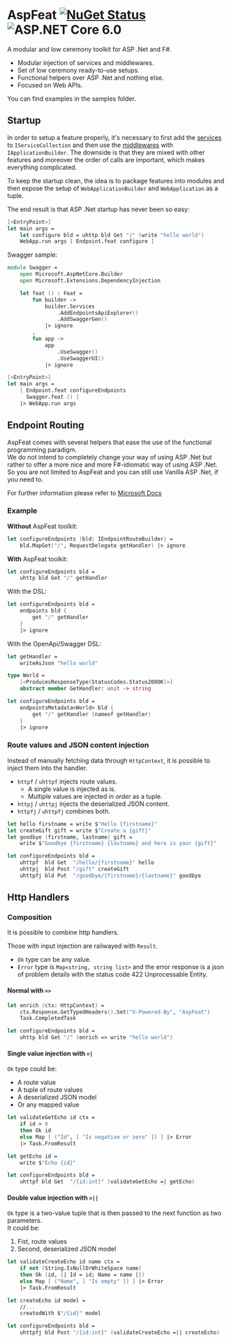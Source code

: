 # AspFeat [![NuGet Status](http://img.shields.io/nuget/v/AspFeat.svg)](https://www.nuget.org/packages/AspFeat) ![ASP.NET Core 6.0](https://img.shields.io/badge/ASP.NET%20Core-6.0-blue)

A modular and low ceremony toolkit for ASP .Net and F#.

- Modular injection of services and middlewares.
- Set of low ceremony ready-to-use setups.
- Functional helpers over ASP .Net and nothing else.
- Focused on Web APIs.

You can find examples in the samples folder.

## Startup

In order to setup a feature properly, it's necessary to first add the [services](https://docs.microsoft.com/aspnet/core/fundamentals/dependency-injection) to `IServiceCollection` and then use the [middlewares](https://docs.microsoft.com/aspnet/core/fundamentals/middleware/) with `IApplicationBuilder`. The downside is that they are mixed with other features and moreover the order of calls are important, which makes everything complicated.

To keep the startup clean, the idea is to package features into modules and then expose the setup of `WebApplicationBuilder` and `WebApplication` as a tuple.

The end result is that ASP .Net startup has never been so easy:

```fsharp
[<EntryPoint>]
let main args =
    let configure bld = uhttp bld Get "/" (write "hello world")
    WebApp.run args [ Endpoint.feat configure ]
```

Swagger sample:

```fsharp
module Swagger =
    open Microsoft.AspNetCore.Builder
    open Microsoft.Extensions.DependencyInjection

    let feat () : Feat =
        fun builder ->
            builder.Services
                .AddEndpointsApiExplorer()
                .AddSwaggerGen()
            |> ignore
        ,
        fun app ->
            app
                .UseSwagger()
                .UseSwaggerUI()
            |> ignore

[<EntryPoint>]
let main args =
    [ Endpoint.feat configureEndpoints
      Swagger.feat () ]
    |> WebApp.run args
```

## Endpoint Routing

AspFeat comes with several helpers that ease the use of the functional programming paradigm.\
We do not intend to completely change your way of using ASP .Net but rather to offer a more nice and more F#-idiomatic way of using ASP .Net.\
So you are not limited to AspFeat and you can still use Vanilla ASP .Net, if you need to.

For further information please refer to [Microsoft Docs](https://docs.microsoft.com/aspnet/core/fundamentals/routing)

### Example

**Without** AspFeat toolkit:
```fsharp
let configureEndpoints (bld: IEndpointRouteBuilder) =
    bld.MapGet("/", RequestDelegate getHandler) |> ignore
```

**With** AspFeat toolkit:
```fsharp
let configureEndpoints bld =
    uhttp bld Get "/" getHandler
```

With the DSL:
```fsharp
let configureEndpoints bld =
    endpoints bld {
        get "/" getHandler
    }
    |> ignore
```

With the OpenApi/Swagger DSL:
```fsharp
let getHandler =
    writeAsJson "hello world"

type World =
    [<ProducesResponseType(StatusCodes.Status200OK)>]
    abstract member GetHandler: unit -> string

let configureEndpoints bld =
    endpointsMetadata<World> bld {
        get "/" getHandler (nameof getHandler)
    }
    |> ignore
```

### Route values and JSON content injection

Instead of manually fetching data through `HttpContext`, it is possible to inject them into the handler.

- `httpf` / `uhttpf` injects route values.
  - A single value is injected as is.
  - Multiple values are injected _in order_ as a tuple.
- `httpj` / `uhttpj` injects the deserialized JSON content.
- `httpfj` / `uhttpfj` combines both.

```fsharp
let hello firstname = write $"Hello {firstname}"
let createGift gift = write $"Create a {gift}"
let goodbye (firstname, lastname) gift =
    write $"Goodbye {firstname} {lastname} and here is your {gift}"

let configureEndpoints bld =
    uhttpf  bld Get  "/hello/{firstname}" hello
    uhttpj  bld Post "/gift" createGift
    uhttpfj bld Put  "/goodbye/{firstname}/{lastname}" goodbye
```

## Http Handlers

### Composition

It is possible to combine http handlers.

Those with input injection are railwayed with `Result`.
- `Ok` type can be any value.
- `Error` type is `Map<string, string list>` and the error response is a json of problem details with the status code 422 Unprocessable Entity.

#### Normal with `=>`

```fsharp
let enrich (ctx: HttpContext) =
    ctx.Response.GetTypedHeaders().Set("X-Powered-By", "AspFeat")
    Task.CompletedTask

let configureEndpoints bld =
    uhttp bld Get "/" (enrich => write "hello world")
```

#### Single value injection with `=|`

`Ok` type could be:
  - A route value
  - A tuple of route values
  - A deserialized JSON model
  - Or any mapped value

```fsharp
let validateGetEcho id ctx =
    if id > 0
    then Ok id
    else Map [ ("Id", [ "Is negative or zero" ]) ] |> Error
    |> Task.FromResult

let getEcho id =
    write $"Echo {id}"

let configureEndpoints bld =
    uhttpf bld Get  "/{id:int}" (validateGetEcho =| getEcho)
```

#### Double value injection with `=||`

`Ok` type is a two-value tuple that is then passed to the next function as two parameters.\
It could be:
  1. Fist, route values
  2. Second, deserialized JSON model

```fsharp
let validateCreateEcho id name ctx =
    if not (String.IsNullOrWhiteSpace name)
    then Ok (id, {| Id = id; Name = name |})
    else Map [ ("Name", [ "Is empty" ]) ] |> Error
    |> Task.FromResult

let createEcho id model =
    //...
    createdWith $"/{id}" model

let configureEndpoints bld =
    uhttpfj bld Post "/{id:int}" (validateCreateEcho =|| createEcho)
```